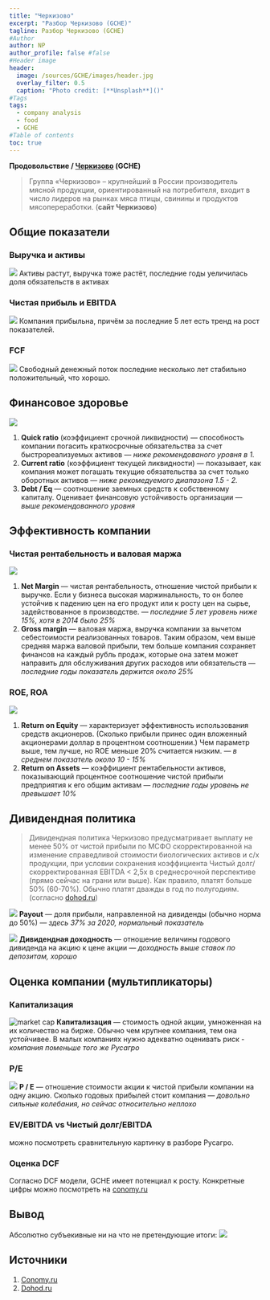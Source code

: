 ```yaml
---
title: "Черкизово"
excerpt: "Разбор Черкизово (GCHE)"
tagline: Разбор Черкизово (GCHE)
#Author
author: NP
author_profile: false #false
#Header image
header:
  image: /sources/GCHE/images/header.jpg
  overlay_filter: 0.5
  caption: "Photo credit: [**Unsplash**]()"
#Tags
tags:
  - company analysis
  - food
  - GCHE
#Table of contents
toc: true
---
```


**Продовольствие / [Черкизово](https://cherkizovo.com/) (GCHE)**

> Группа «Черкизово» – крупнейший в России производитель мясной продукции, ориентированный на потребителя, входит в число лидеров на рынках мяса птицы, свинины и продуктов мясопереработки. (**сайт Черкизово**)


## Общие показатели

### Выручка и активы

![](../sources/GCHE/images/1_assets.png)
Активы растут, выручка тоже растёт, последние годы уеличилась доля обязательств в активах

### Чистая прибыль и EBITDA
![](../sources/GCHE/images/2_net_profit.png)
Компания прибыльна, причём за последние 5 лет есть тренд на рост показателей.

### FCF
![](../sources/GCHE/images/fcf.png)
Свободный денежный поток последние несколько лет стабильно положительный, что хорошо.

## Финансовое здоровье
![](../sources/GCHE/images/3_fin_health.png)
1. **Quick ratio** (коэффициент срочной ликвидности) — cпособность компании погасить краткосрочные обязательства за счет быстрореализуемых активов — *ниже рекомендованого уровня в 1.*
1. **Current ratio** (коэффициент текущей ликвидности) — показывает, как компания может погашать текущие обязательства за счет только оборотных активов — *ниже рекомедуемого диапазона 1.5 - 2.*
1. **Debt / Eq** — соотношение заемных средств к собственному капиталу. Оценивает финансовую устойчивость организации — *выше рекомендованного уровня*

## Эффективность компании

### Чистая рентабельность и валовая маржа
![](../sources/GCHE/images/4_net_margin.png)
1. **Net Margin** — чистая рентабельность, отношение чистой прибыли к выручке. Если у бизнеса высокая маржинальность, то он более устойчив к падению цен на его продукт или к росту цен на сырье, задействованное в производстве. — *последние 5 лет уровень ниже 15%, хотя в 2014 было 25%*
1. **Gross margin** — валовая маржа, выручка компании за вычетом себестоимости реализованных товаров. Таким образом, чем выше средняя маржа валовой прибыли, тем больше компания сохраняет финансов на каждый рубль продаж, которые она затем может направить для обслуживания других расходов или обязательств — *последние годы показатель держится около 25%*

### ROE, ROA
![](../sources/GCHE/images/5_ROE_ROA.png)
1. **Return on Equity** — характеризует эффективность использования средств акционеров. (Сколько прибыли принес один вложенный акционерами доллар в процентном соотношении.) Чем параметр выше, тем лучше, но ROE меньше 20% считается низким. — *в среднем показатель около 10 - 15%*
1. **Return on Assets** — коэффициент рентабельности активов, показывающий процентное соотношение чистой прибыли предприятия к его общим активам — *последние годы уровень не превышает 10%*

## Дивидендная политика
> Дивидендная политика Черкизово предусматривает выплату не менее 50% от чистой прибыли по МСФО скорректированной на изменение справедливой стоимости биологических активов и с/х продукции, при условии сохранения коэффициента Чистый долг/скорректированная EBITDA < 2,5х в среднесрочной перспективе (прямо сейчас на грани или выше). Как правило, платят больше 50% (60-70%). Обычно платят дважды в год по полугодиям. (согласно [dohod.ru](https://www.dohod.ru/ik/analytics/dividend/gche))

![](../sources/GCHE/images/6_payout.png)
**Payout** — доля прибыли, направленной на дивиденды (обычно норма до 50%) — *здесь 37% за 2020, нормальный показатель*

![](../sources/GCHE/images/7_dividend_share_percent.png)
**Дивидендная доходность** — отношение величины годового дивиденда на акцию к цене акции — *доходность выше ставок по депозитам, хорошо*

## Оценка компании (мультипликаторы)

### Капитализация
![market cap](../sources/GCHE/images/8_capitalization.png)
**Капитализация** — стоимость одной акции, умноженная на их количество на бирже. Обычно чем крупнее компания, тем она устойчивее. В малых компаниях нужно адекватно оценивать риск - *компания поменьше того же Русагро*

### P/E
![](../sources/GCHE/images/9_PE.png)
**P / E** — отношение стоимости акции к чистой прибыли компании на одну акцию. Сколько годовых прибылей стоит компания — *довольно сильные колебания, но сейчас относительно неплохо*


### EV/EBITDA vs Чистый долг/EBITDA
можно посмотреть сравнительную картинку в разборе Русагро. 

### Оценка DCF
Согласно DCF модели, GCHE имеет потенциал к росту. Конкретные цифры можно посмотреть на [conomy.ru](https://www.conomy.ru/emitent/gruppa-cherkizovo/page-templates/3265/6952)

## Вывод
Абсолютно субъекивные ни на что не претендующие итоги:
![](../sources/GCHE/images/11_solve.png)


## Источники
1. [Conomy.ru](https://www.conomy.ru/emitent/gruppa-cherkizovo)
1. [Dohod.ru](https://www.dohod.ru/ik/analytics/dividend/agro)